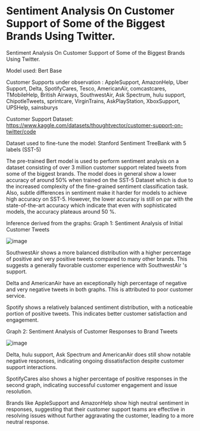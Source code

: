 # Sentiment Analysis On Customer Support of Some of the Biggest Brands Using Twitter.

Sentiment Analysis On Customer Support of Some of the Biggest Brands Using Twitter.

Model used: Bert Base 

Customer Supports under observation : AppleSupport, AmazonHelp, Uber Support, Delta, SpotifyCares,
        Tesco, AmericanAir, comcastcares, TMobileHelp, British Airways,
        SouthwestAir, Ask Spectrum, hulu support, ChipotleTweets, sprintcare,
        VirginTrains, AskPlayStation, XboxSupport, UPSHelp, sainsburys
        
Customer Support Dataset: https://www.kaggle.com/datasets/thoughtvector/customer-support-on-twitter/code

Dataset used to fine-tune the model: Stanford Sentiment TreeBank with 5 labels (SST-5)

The pre-trained Bert model is used to perform sentiment analysis on a dataset consisting of over 3 million customer support related tweets from some of the biggest brands. 
The model does in general show a lower accuracy of around 50% when trained on the SST-5 Dataset which is due to the increased complexity of the fine-grained sentiment classification task. Also, subtle differences in sentiment make it harder for models to achieve high accuracy on SST-5. 
However, the lower accuracy is still on par with the state-of-the-art accuracy which indicate that even with sophisticated models, the accuracy plateaus around 50 %.










Inference derived from the graphs:
Graph 1: Sentiment Analysis of Initial Customer Tweets 


![image](https://github.com/user-attachments/assets/10339200-826b-4a6d-a073-8a0548d39d8a)


SouthwestAir shows a more balanced distribution with a higher percentage of positive and very positive tweets compared to many other brands. This suggests a generally favorable customer experience with SouthwestAir 's support.

Delta and AmericanAir have an exceptionally high percentage of negative and very negative tweets in both graphs. This is attributed to poor customer service.

Spotify shows a relatively balanced sentiment distribution, with a noticeable portion of positive tweets. This indicates better customer satisfaction and engagement. 


Graph 2: Sentiment Analysis of Customer Responses to Brand Tweets 

![image](https://github.com/user-attachments/assets/4886e713-4b2d-4ddb-afc5-d46fe6bceb0d)



Delta, hulu support, Ask Spectrum and AmericanAir does still show notable negative responses, indicating ongoing dissatisfaction despite customer support interactions.

SpotifyCares also shows a higher percentage of positive responses in the second graph, indicating successful customer engagement and issue resolution.

Brands like AppleSupport and AmazonHelp show high neutral sentiment in responses, suggesting that their customer support teams are effective in resolving issues without further aggravating the customer, leading to a more neutral response.

